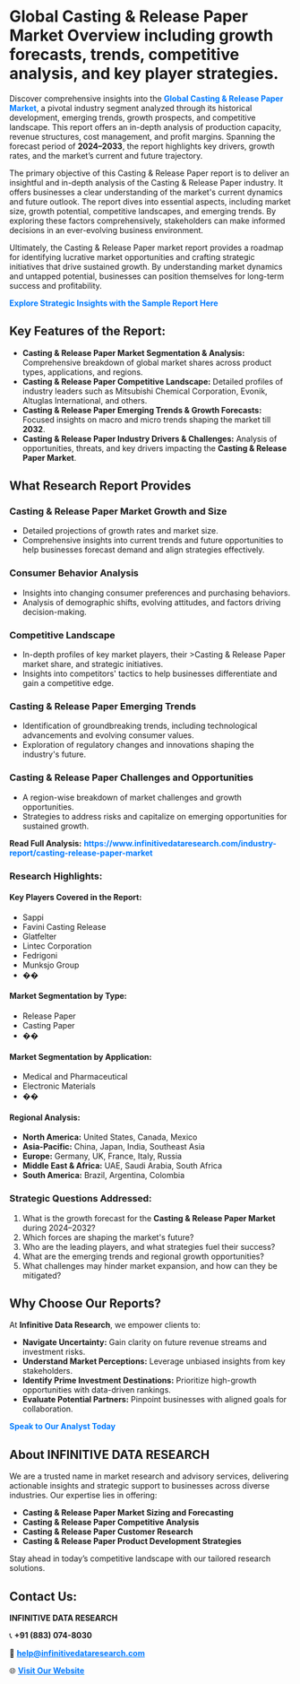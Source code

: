 <h1>Global Casting & Release Paper Market Overview including growth forecasts, trends, competitive analysis, and key player strategies.</h1>
<p>
Discover comprehensive insights into the 
<a href="https://www.infinitivedataresearch.com/industry-report/casting-release-paper-market" rel="dofollow" style="color: #007BFF; text-decoration: none;"><strong>Global Casting & Release Paper Market</strong></a>, a pivotal industry segment analyzed through its historical development, emerging trends, growth prospects, and competitive landscape. This report offers an in-depth analysis of production capacity, revenue structures, cost management, and profit margins. Spanning the forecast period of <strong>2024–2033</strong>, the report highlights key drivers, growth rates, and the market’s current and future trajectory.
</p>
<p>
The primary objective of this Casting & Release Paper report is to deliver an insightful and in-depth analysis of the Casting & Release Paper industry. It offers businesses a clear understanding of the market's current dynamics and future outlook. The report dives into essential aspects, including market size, growth potential, competitive landscapes, and emerging trends. By exploring these factors comprehensively, stakeholders can make informed decisions in an ever-evolving business environment.
</p>
<p>
Ultimately, the Casting & Release Paper market report provides a roadmap for identifying lucrative market opportunities and crafting strategic initiatives that drive sustained growth. By understanding market dynamics and untapped potential, businesses can position themselves for long-term success and profitability.
</p>
<p>
<a href="https://www.infinitivedataresearch.com/request-sample/reportId=110026" style="color: #007BFF; text-decoration: none;"><strong>Explore Strategic Insights with the Sample Report Here</strong></a>
</p>

<h2>Key Features of the Report:</h2>
<ul>
<li><strong>Casting & Release Paper Market Segmentation & Analysis:</strong> Comprehensive breakdown of global market shares across product types, applications, and regions.</li>
<li><strong>Casting & Release Paper Competitive Landscape:</strong> Detailed profiles of industry leaders such as Mitsubishi Chemical Corporation, Evonik, Altuglas International, and others.</li>
<li><strong>Casting & Release Paper Emerging Trends & Growth Forecasts:</strong> Focused insights on macro and micro trends shaping the market till <strong>2032</strong>.</li>
<li><strong>Casting & Release Paper Industry Drivers & Challenges:</strong> Analysis of opportunities, threats, and key drivers impacting the <strong>Casting & Release Paper Market</strong>.</li>
</ul>

<h2>What Research Report Provides</h2>
<h3>Casting & Release Paper Market Growth and Size</h3>
<ul>
<li>Detailed projections of growth rates and market size.</li>
<li>Comprehensive insights into current trends and future opportunities to help businesses forecast demand and align strategies effectively.</li>
</ul>

<h3>Consumer Behavior Analysis</h3>
<ul>
<li>Insights into changing consumer preferences and purchasing behaviors.</li>
<li>Analysis of demographic shifts, evolving attitudes, and factors driving decision-making.</li>
</ul>

<h3>Competitive Landscape</h3>
<ul>
<li>In-depth profiles of key market players, their >Casting & Release Paper market share, and strategic initiatives.</li>
<li>Insights into competitors' tactics to help businesses differentiate and gain a competitive edge.</li>
</ul>

<h3>Casting & Release Paper Emerging Trends</h3>
<ul>
<li>Identification of groundbreaking trends, including technological advancements and evolving consumer values.</li>
<li>Exploration of regulatory changes and innovations shaping the industry's future.</li>
</ul>

<h3>Casting & Release Paper Challenges and Opportunities</h3>
<ul>
<li>A region-wise breakdown of market challenges and growth opportunities.</li>
<li>Strategies to address risks and capitalize on emerging opportunities for sustained growth.</li>
</ul>
<p><strong>Read Full Analysis:</strong> <a href="https://www.infinitivedataresearch.com/industry-report/casting-release-paper-market" rel="dofollow" style="color: #007BFF; text-decoration: none;"><strong>https://www.infinitivedataresearch.com/industry-report/casting-release-paper-market</strong></a></p>
<h3>Research Highlights:</h3>
<h4>Key Players Covered in the Report:</h4>
<ul><li>Sappi</li><li>Favini Casting Release</li><li>Glatfelter</li><li>Lintec Corporation</li><li>Fedrigoni</li><li>Munksjo Group</li><li>��</li></ul>
<h4>Market Segmentation by Type:</h4>
<ul><li>Release Paper</li><li>Casting Paper</li><li>��</li></ul>
<h4>Market Segmentation by Application:</h4>
<ul><li>Medical and Pharmaceutical</li><li>Electronic Materials</li><li>��</li></ul>

<h4>Regional Analysis:</h4>
<ul>
<li><strong>North America:</strong> United States, Canada, Mexico</li>
<li><strong>Asia-Pacific:</strong> China, Japan, India, Southeast Asia</li>
<li><strong>Europe:</strong> Germany, UK, France, Italy, Russia</li>
<li><strong>Middle East & Africa:</strong> UAE, Saudi Arabia, South Africa</li>
<li><strong>South America:</strong> Brazil, Argentina, Colombia</li>
</ul>

<h3>Strategic Questions Addressed:</h3>
<ol>
<li>What is the growth forecast for the <strong>Casting & Release Paper Market</strong> during 2024–2032?</li>
<li>Which forces are shaping the market's future?</li>
<li>Who are the leading players, and what strategies fuel their success?</li>
<li>What are the emerging trends and regional growth opportunities?</li>
<li>What challenges may hinder market expansion, and how can they be mitigated?</li>
</ol>

<h2>Why Choose Our Reports?</h2>
<p>At <strong>Infinitive Data Research</strong>, we empower clients to:</p>
<ul>
<li><strong>Navigate Uncertainty:</strong> Gain clarity on future revenue streams and investment risks.</li>
<li><strong>Understand Market Perceptions:</strong> Leverage unbiased insights from key stakeholders.</li>
<li><strong>Identify Prime Investment Destinations:</strong> Prioritize high-growth opportunities with data-driven rankings.</li>
<li><strong>Evaluate Potential Partners:</strong> Pinpoint businesses with aligned goals for collaboration.</li>
</ul>
<p><a href="https://www.infinitivedataresearch.com/industry-report/casting-release-paper-market" rel="dofollow" style="color: #007BFF; text-decoration: none;"><strong>Speak to Our Analyst Today</strong></a></p>

<h2>About INFINITIVE DATA RESEARCH</h2>
<p>We are a trusted name in market research and advisory services, delivering actionable insights and strategic support to businesses across diverse industries. Our expertise lies in offering:</p>
<ul>
<li><strong>Casting & Release Paper Market Sizing and Forecasting</strong></li>
<li><strong>Casting & Release Paper Competitive Analysis</strong></li>
<li><strong>Casting & Release Paper Customer Research</strong></li>
<li><strong>Casting & Release Paper Product Development Strategies</strong></li>
</ul>
<p>Stay ahead in today’s competitive landscape with our tailored research solutions.</p>

<h2>Contact Us:</h2>
<p><strong>INFINITIVE DATA RESEARCH</strong></p>
<p>📞 <strong>+91 (883) 074-8030</strong></p>
<p>📧 <strong><a href="mailto:help@infinitivedataresearch.com" style="color: #007BFF;">help@infinitivedataresearch.com</a></strong></p>
<p>🌐 <strong><a href="https://www.infinitivedataresearch.com" rel="dofollow" style="color: #007BFF;">Visit Our Website</a></strong></p>